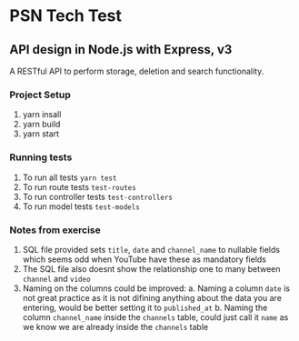 # PSN Tech Test 
## API design in Node.js with Express, v3

A RESTful API to perform storage, deletion and search functionality.

### Project Setup

1. yarn insall 
2. yarn build 
3. yarn start

### Running tests

1. To run all tests `yarn test`
2. To run route tests `test-routes`
3. To run controller tests `test-controllers`
4. To run model tests `test-models`

### Notes from exercise
1. SQL file provided sets `title`, `date` and `channel_name` to nullable fields which seems odd when YouTube have these as mandatory fields
2. The SQL file also doesnt show the relationship one to many between `channel` and `video`
3. Naming on the columns could be improved:
    a. Naming a column `date` is not great practice as it is not difining anything about the data you are entering, would be better setting it to `published_at`
    b. Naming the column `channel_name` inside the `channels` table, could just call it `name` as we know we are already inside the `channels` table 
